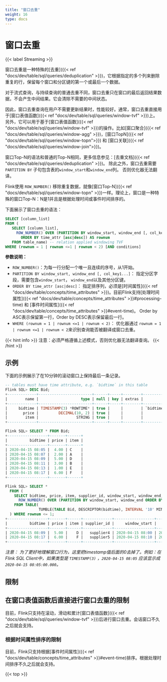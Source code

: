 ```yaml
---
title: "窗口去重"
weight: 16
type: docs
---
```

<!--
Licensed to the Apache Software Foundation (ASF) under one
or more contributor license agreements.  See the NOTICE file
distributed with this work for additional information
regarding copyright ownership.  The ASF licenses this file
to you under the Apache License, Version 2.0 (the
"License"); you may not use this file except in compliance
with the License.  You may obtain a copy of the License at

  http://www.apache.org/licenses/LICENSE-2.0

Unless required by applicable law or agreed to in writing,
software distributed under the License is distributed on an
"AS IS" BASIS, WITHOUT WARRANTIES OR CONDITIONS OF ANY
KIND, either express or implied.  See the License for the
specific language governing permissions and limitations
under the License.
-->

# 窗口去重
{{< label Streaming >}}

窗口去重是一种特殊的[去重]({{< ref "docs/dev/table/sql/queries/deduplication" >}})，它根据指定的多个列来删除重复的行，保留每个窗口和分区键的第一个或最后一个数据。

对于流式查询，与持续查询的普通去重不同，窗口去重只在窗口的最后返回结果数据，不会产生中间结果。它会清除不需要的中间状态。

因此，窗口去重查询在用户不需要更新结果时，性能较好。通常，窗口去重直接用于[窗口表值函数]({{< ref "docs/dev/table/sql/queries/window-tvf" >}})上。另外，它可以用于基于[窗口表值函数]({{< ref "docs/dev/table/sql/queries/window-tvf" >}})的操作。比如[窗口聚合]({{< ref "docs/dev/table/sql/queries/window-agg" >}})，[窗口TopN]({{< ref "docs/dev/table/sql/queries/window-topn">}}) 和 [窗口关联]({{< ref "docs/dev/table/sql/queries/window-join">}})。

窗口Top-N的语法和普通的Top-N相同，更多信息参见：[去重文档]({{< ref "docs/dev/table/sql/queries/deduplication" >}})。
除此之外，窗口去重需要 `PARTITION BY` 子句包含表的`window_start`和`window_end`列。
否则优化器无法翻译。

Flink使用 `ROW_NUMBER()` 移除重复数据，就像[窗口Top-N]({{< ref "docs/dev/table/sql/queries/window-topn" >}})一样。理论上，窗口是一种特殊的窗口Top-N：N是1并且是根据处理时间或事件时间排序的。

下面展示了窗口去重的语法：

```sql
SELECT [column_list]
FROM (
   SELECT [column_list],
     ROW_NUMBER() OVER (PARTITION BY window_start, window_end [, col_key1...]
       ORDER BY time_attr [asc|desc]) AS rownum
   FROM table_name) -- relation applied windowing TVF
WHERE (rownum = 1 | rownum <=1 | rownum < 2) [AND conditions]
```

**参数说明：**

*   `ROW_NUMBER()`：为每一行分配一个唯一且连续的序号，从1开始。
*   `PARTITION BY window_start, window_end [, col_key1...]`： 指定分区字段，需要包含`window_start`， `window_end`以及其他分区键。
*   `ORDER BY time_attr [asc|desc]`： 指定排序列，必须是[时间属性]({{< ref "docs/dev/table/concepts/time_attributes" >}})。目前Flink支持[处理时间属性]({{< ref "docs/dev/table/concepts/time_attributes" >}}#processing-time) 和 [事件时间属性]({{< ref "docs/dev/table/concepts/time_attributes" >}}#event-time)。 Order by ASC表示保留第一行，Order by DESC表示保留最后一行。
*   `WHERE (rownum = 1 | rownum <=1 | rownum < 2)`： 优化器通过 `rownum = 1 | rownum <=1 | rownum < 2`来识别查询能否被翻译成窗口去重。

{{< hint info >}}
注意：必须严格遵循上述模式，否则优化器无法翻译查询。
{{< /hint >}}

## 示例

下面的示例展示了在10分钟的滚动窗口上保持最后一条记录。

```sql
-- tables must have time attribute, e.g. `bidtime` in this table
Flink SQL> DESC Bid;
+-------------+------------------------+------+-----+--------+---------------------------------+
|        name |                   type | null | key | extras |                       watermark |
+-------------+------------------------+------+-----+--------+---------------------------------+
|     bidtime | TIMESTAMP(3) *ROWTIME* | true |     |        | `bidtime` - INTERVAL '1' SECOND |
|       price |         DECIMAL(10, 2) | true |     |        |                                 |
|        item |                 STRING | true |     |        |                                 |
+-------------+------------------------+------+-----+--------+---------------------------------+

Flink SQL> SELECT * FROM Bid;
+------------------+-------+------+
|          bidtime | price | item |
+------------------+-------+------+
| 2020-04-15 08:05 |  4.00 | C    |
| 2020-04-15 08:07 |  2.00 | A    |
| 2020-04-15 08:09 |  5.00 | D    |
| 2020-04-15 08:11 |  3.00 | B    |
| 2020-04-15 08:13 |  1.00 | E    |
| 2020-04-15 08:17 |  6.00 | F    |
+------------------+-------+------+

Flink SQL> SELECT *
  FROM (
    SELECT bidtime, price, item, supplier_id, window_start, window_end, 
      ROW_NUMBER() OVER (PARTITION BY window_start, window_end ORDER BY bidtime DESC) AS rownum
    FROM TABLE(
               TUMBLE(TABLE Bid, DESCRIPTOR(bidtime), INTERVAL '10' MINUTES))
  ) WHERE rownum <= 1;
+------------------+-------+------+-------------+------------------+------------------+--------+
|          bidtime | price | item | supplier_id |     window_start |       window_end | rownum |
+------------------+-------+------+-------------+------------------+------------------+--------+
| 2020-04-15 08:09 |  5.00 |    D |   supplier4 | 2020-04-15 08:00 | 2020-04-15 08:10 |      1 |
| 2020-04-15 08:17 |  6.00 |    F |   supplier5 | 2020-04-15 08:10 | 2020-04-15 08:20 |      1 |
+------------------+-------+------+-------------+------------------+------------------+--------+
```

*注意： 为了更好地理解窗口行为，这里把timestamp值后面的0去掉了。例如：在Flink SQL Client中，如果类型是 `TIMESTAMP(3)` ，`2020-04-15 08:05` 应该显示成 `2020-04-15 08:05:00.000`。*

## 限制

## 在窗口表值函数后直接进行窗口去重的限制

目前，Flink只支持在滚动，滑动和累计[窗口表值函数]({{< ref "docs/dev/table/sql/queries/window-tvf" >}})后进行窗口去重。会话窗口不久之后就会支持。

### 根据时间属性排序的限制

目前，Flink只支持根据[事件时间属性]({{< ref "docs/dev/table/concepts/time_attributes" >}}#event-time)排序。根据处理时间排序不久之后就会支持。

{{< top >}}
